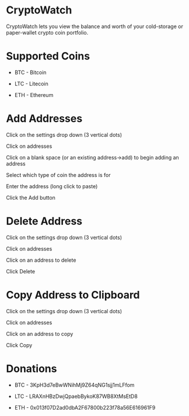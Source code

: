 # CryptoWatch
CryptoWatch lets you view the balance and worth of your cold-storage or paper-wallet crypto coin portfolio.

# Supported Coins
* BTC - Bitcoin

* LTC - Litecoin

* ETH - Ethereum

# Add Addresses
Click on the settings drop down (3 vertical dots)

Click on addresses

Click on a blank space (or an existing address->add) to begin adding an address

Select which type of coin the address is for

Enter the address (long click to paste)

Click the Add button

# Delete Address
Click on the settings drop down (3 vertical dots)

Click on addresses

Click on an address to delete

Click Delete

# Copy Address to Clipboard
Click on the settings drop down (3 vertical dots)

Click on addresses

Click on an address to copy

Click Copy

# Donations
* BTC - 3KpH3d7eBwWNihMj9Z64qNG1sjj1mLFfom

* LTC - LRAXnHBzDwjQpaebBykoK87WB8XtMsEtD8

* ETH - 0x013f07D2ad0dbA2F67800b223f78a56E616961F9
